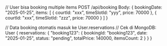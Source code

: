// User bisa booking multiple items
POST /api/booking
Body: {
bookingDate: "2025-01-25",
items: [
{ courtId: "xxx", timeSlotId: "yyy", price: 70000 },
{ courtId: "xxx", timeSlotId: "zzz", price: 70000 }
]
}

// Data booking otomatis masuk ke User.reservations
// Cek di MongoDB:
User {
reservations: {
"booking123": {
bookingId: "booking123",
date: "2025-01-25",
status: "pending",
totalPrice: 140000,
itemsCount: 2
}
}
}
